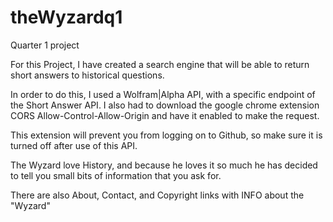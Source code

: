 # theWyzardq1
Quarter 1 project

For this Project, I have created a search engine that will be able to return short answers to historical questions.

In order to do this, I used a Wolfram|Alpha API, with a specific endpoint of the Short Answer API.
I also had to download the google chrome extension CORS Allow-Control-Allow-Origin and have it enabled to make the request.

This extension will prevent you from logging on to Github, so make sure it is turned off after use of this API.

The Wyzard love History, and because he loves it so much he has decided to tell you small bits of information that you ask for.

There are also About, Contact, and Copyright links with INFO about the "Wyzard"
